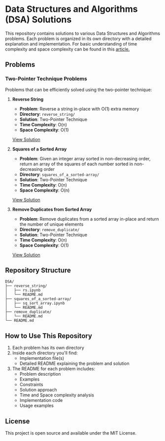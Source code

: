 # Data Structures and Algorithms (DSA) Solutions

This repository contains solutions to various Data Structures and Algorithms problems. Each problem is organized in its own directory with a detailed explanation and implementation. For basic understanding of time complexity and space complexity can be found in this [article.](https://medium.com/@mr.zawmyowin.physics/understanding-time-and-space-complexity-in-a-simple-way-bd3ddf49c677)

## Problems

### Two-Pointer Technique Problems
Problems that can be efficiently solved using the two-pointer technique:

1. **Reverse String**
   - **Problem**: Reverse a string in-place with O(1) extra memory
   - **Directory**: `reverse_string/`
   - **Solution**: Two-Pointer Technique
   - **Time Complexity**: O(n)
   - **Space Complexity**: O(1)

   [View Solution](reverse_string/README.md)

2. **Squares of a Sorted Array**
   - **Problem**: Given an integer array sorted in non-decreasing order, return an array of the squares of each number sorted in non-decreasing order
   - **Directory**: `squares_of_a_sorted-array/`
   - **Solution**: Two-Pointer Technique
   - **Time Complexity**: O(n)
   - **Space Complexity**: O(n)

   [View Solution](squares_of_a_sorted-array/README.md)

3. **Remove Duplicates from Sorted Array**
   - **Problem**: Remove duplicates from a sorted array in-place and return the number of unique elements
   - **Directory**: `remove_duplicate/`
   - **Solution**: Two-Pointer Technique
   - **Time Complexity**: O(n)
   - **Space Complexity**: O(1)

   [View Solution](remove_duplicate/README.md)

## Repository Structure
```
DSA/
├── reverse_string/
│   ├── rs.ipynb
│   └── README.md
├── squares_of_a_sorted-array/
│   ├── sq_sort_array.ipynb
│   └── README.md
├── remove_duplicate/
│   └── README.md
└── README.md
```

## How to Use This Repository
1. Each problem has its own directory
2. Inside each directory you'll find:
   - Implementation file(s)
   - Detailed README explaining the problem and solution
3. The README for each problem includes:
   - Problem description
   - Examples
   - Constraints
   - Solution approach
   - Time and Space complexity analysis
   - Implementation code
   - Usage examples

## License
This project is open source and available under the MIT License. 
